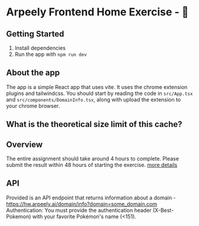 # Arpeely Frontend Home Exercise - 🚀

## Getting Started
1. Install dependencies
1. Run the app with `npm run dev`

## About the app
The app is a simple React app that uses vite. It uses the chrome extension plugins and tailwindcss.
You should start by reading the code in `src/App.tsx` and `src/components/DomainInfo.tsx`, along with upload the extension to your chrome browser.

## What is the theoretical size limit of this cache?
<!-- The theoretical size limit of this cache is 2^32 bytes, which is 4GB. -->


## Overview
The entire assignment should take around 4 hours to complete. Please submit the result within 48 hours of starting the exercise.
[more details](https://glamorous-potassium-c77.notion.site/Arpeely-Frontend-Home-Exercise-de5a97970e2541ef8935c5873a5dc7e9)


## API
Provided is an API endpoint that returns information about a domain -
https://hw.arpeely.ai/domain/info?domain=some_domain.com
Authentication: You must provide the authentication header (X-Best-Pokemon) with
your favorite Pokémon's name (<151).